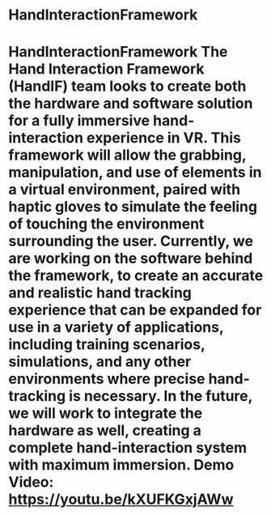 # HandInteractionFramework
# HandInteractionFramework The Hand Interaction Framework (HandIF) team looks to create both the hardware and software solution for a fully immersive hand-interaction experience in VR. This framework will allow the grabbing, manipulation, and use of elements in a virtual environment, paired with haptic gloves to simulate the feeling of touching the environment surrounding the user. Currently, we are working on the software behind the framework, to create an accurate and realistic hand tracking experience that can be expanded for use in a variety of applications, including training scenarios, simulations, and any other environments where precise hand-tracking is necessary. In the future, we will work to integrate the hardware as well, creating a complete hand-interaction system with maximum immersion.   Demo Video: https://youtu.be/kXUFKGxjAWw
